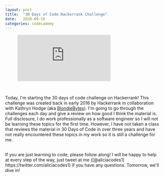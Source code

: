 ```yaml
---
layout: post
title:  "30 Days of Code Hackerrank Challenge"
date:   2020-09-16
categories: codecademy
---
```

<figure class="video_container">
  <iframe src="https://www.youtube.com/watch?v=zzjJ7Hty88M" frameborder="0" allowfullscreen="true"> </iframe>
</figure>
<br/>

Today, I'm starting the 30 days of code challenge on Hackerrank! This challenge was created back in early 2016 by Hackerrank in collaboration with Kathryn
Hodge (aka [BlondieBytes](https://www.youtube.com/channel/UC4DwZ2VXM2KWtzHjVk9M_xg)). I'm going to go through the challenges each day and give a review on how good I think the material is. Full disclosure, I do work professionally as a software engineer so I will not be learning these topics for the first time. However, I have not taken a class that reviews the material in 30 Days of Code in over three years and have not really encountered these topics in my work so it is still a challenge for me. 

<br />
If you are just learning to code, please follow along! I will be happy to help at every step of the way, just tweet at me ([@aliciacodes1] https://twitter.com/aliciacodes1) if you have any questions. Tomorrow, we'll dive in!